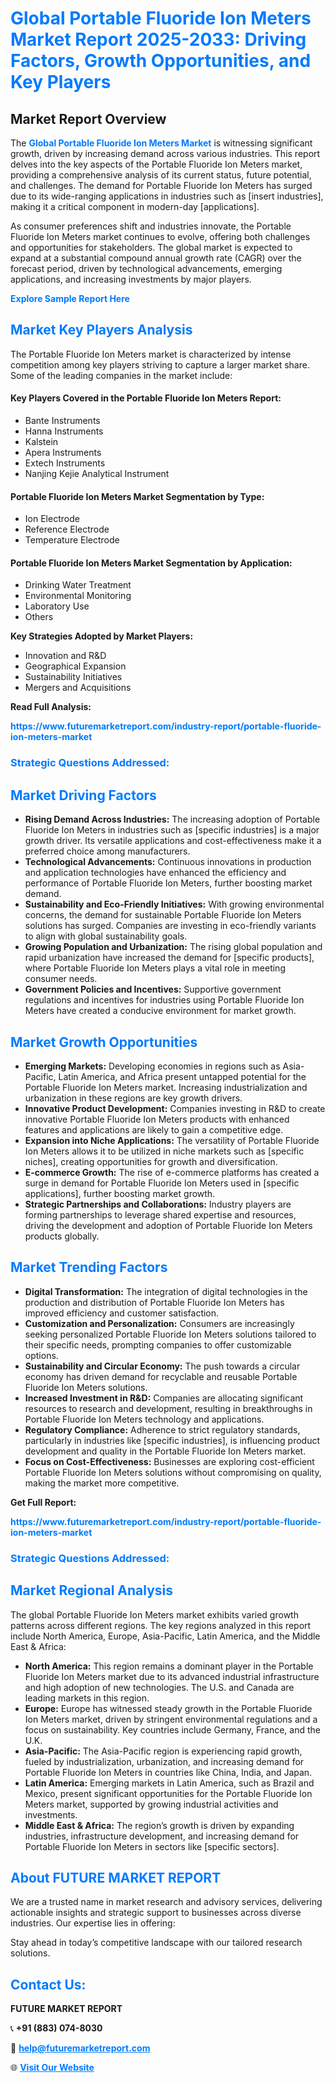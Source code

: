 <h1 style="color: #007BFF;">Global Portable Fluoride Ion Meters Market Report 2025-2033: Driving Factors, Growth Opportunities, and Key Players</h1>

<section id="overview">
<h2>Market Report Overview</h2>
<p>The <a href="https://www.futuremarketreport.com/industry-report/portable-fluoride-ion-meters-market" style="color: #007BFF; text-decoration: none;"><strong>Global Portable Fluoride Ion Meters Market</strong></a> is witnessing significant growth, driven by increasing demand across various industries. This report delves into the key aspects of the Portable Fluoride Ion Meters market, providing a comprehensive analysis of its current status, future potential, and challenges. The demand for Portable Fluoride Ion Meters has surged due to its wide-ranging applications in industries such as [insert industries], making it a critical component in modern-day [applications].</p>
<p>As consumer preferences shift and industries innovate, the Portable Fluoride Ion Meters market continues to evolve, offering both challenges and opportunities for stakeholders. The global market is expected to expand at a substantial compound annual growth rate (CAGR) over the forecast period, driven by technological advancements, emerging applications, and increasing investments by major players.</p>
</section>

<section id="overview">
<p><a href="https://www.futuremarketreport.com/request-sample/reportId=29451" style="color: #007BFF; text-decoration: none;"><strong>Explore Sample Report Here</strong></a></p>
</section>

<section id="key-players">
<h2 style="color: #007BFF;">Market Key Players Analysis</h2>
<p>The Portable Fluoride Ion Meters market is characterized by intense competition among key players striving to capture a larger market share. Some of the leading companies in the market include:</p>
<h4>Key Players Covered in the Portable Fluoride Ion Meters Report:</h4>
<ul><li>Bante Instruments</li><li>Hanna Instruments</li><li>Kalstein</li><li>Apera Instruments</li><li>Extech Instruments</li><li>Nanjing Kejie Analytical Instrument</li></ul>
<h4>Portable Fluoride Ion Meters Market Segmentation by Type:</h4>
<ul><li>Ion Electrode</li><li>Reference Electrode</li><li>Temperature Electrode</li></ul>

<h4>Portable Fluoride Ion Meters Market Segmentation by Application:</h4>
<ul><li>Drinking Water Treatment</li><li>Environmental Monitoring</li><li>Laboratory Use</li><li>Others</li></ul>
<p><strong>Key Strategies Adopted by Market Players:</strong></p>
<ul>
<li>Innovation and R&D</li>
<li>Geographical Expansion</li>
<li>Sustainability Initiatives</li>
<li>Mergers and Acquisitions</li>
</ul>
</section>

<section>
<p><strong>Read Full Analysis: </strong></p><a href="https://www.futuremarketreport.com/industry-report/portable-fluoride-ion-meters-market" style="color: #007BFF; text-decoration: none;"><strong>https://www.futuremarketreport.com/industry-report/portable-fluoride-ion-meters-market</strong></a>
<h3 style="color: #007BFF;">Strategic Questions Addressed:</h3>
</section>

<section id="driving-factors">
<h2 style="color: #007BFF;">Market Driving Factors</h2>
<ul>
<li><strong>Rising Demand Across Industries:</strong> The increasing adoption of Portable Fluoride Ion Meters in industries such as [specific industries] is a major growth driver. Its versatile applications and cost-effectiveness make it a preferred choice among manufacturers.</li>
<li><strong>Technological Advancements:</strong> Continuous innovations in production and application technologies have enhanced the efficiency and performance of Portable Fluoride Ion Meters, further boosting market demand.</li>
<li><strong>Sustainability and Eco-Friendly Initiatives:</strong> With growing environmental concerns, the demand for sustainable Portable Fluoride Ion Meters solutions has surged. Companies are investing in eco-friendly variants to align with global sustainability goals.</li>
<li><strong>Growing Population and Urbanization:</strong> The rising global population and rapid urbanization have increased the demand for [specific products], where Portable Fluoride Ion Meters plays a vital role in meeting consumer needs.</li>
<li><strong>Government Policies and Incentives:</strong> Supportive government regulations and incentives for industries using Portable Fluoride Ion Meters have created a conducive environment for market growth.</li>
</ul>
</section>

<section id="growth-opportunities">
<h2 style="color: #007BFF;">Market Growth Opportunities</h2>
<ul>
<li><strong>Emerging Markets:</strong> Developing economies in regions such as Asia-Pacific, Latin America, and Africa present untapped potential for the Portable Fluoride Ion Meters market. Increasing industrialization and urbanization in these regions are key growth drivers.</li>
<li><strong>Innovative Product Development:</strong> Companies investing in R&D to create innovative Portable Fluoride Ion Meters products with enhanced features and applications are likely to gain a competitive edge.</li>
<li><strong>Expansion into Niche Applications:</strong> The versatility of Portable Fluoride Ion Meters allows it to be utilized in niche markets such as [specific niches], creating opportunities for growth and diversification.</li>
<li><strong>E-commerce Growth:</strong> The rise of e-commerce platforms has created a surge in demand for Portable Fluoride Ion Meters used in [specific applications], further boosting market growth.</li>
<li><strong>Strategic Partnerships and Collaborations:</strong> Industry players are forming partnerships to leverage shared expertise and resources, driving the development and adoption of Portable Fluoride Ion Meters products globally.</li>
</ul>
</section>

<section id="trending-factors">
<h2 style="color: #007BFF;">Market Trending Factors</h2>
<ul>
<li><strong>Digital Transformation:</strong> The integration of digital technologies in the production and distribution of Portable Fluoride Ion Meters has improved efficiency and customer satisfaction.</li>
<li><strong>Customization and Personalization:</strong> Consumers are increasingly seeking personalized Portable Fluoride Ion Meters solutions tailored to their specific needs, prompting companies to offer customizable options.</li>
<li><strong>Sustainability and Circular Economy:</strong> The push towards a circular economy has driven demand for recyclable and reusable Portable Fluoride Ion Meters solutions.</li>
<li><strong>Increased Investment in R&D:</strong> Companies are allocating significant resources to research and development, resulting in breakthroughs in Portable Fluoride Ion Meters technology and applications.</li>
<li><strong>Regulatory Compliance:</strong> Adherence to strict regulatory standards, particularly in industries like [specific industries], is influencing product development and quality in the Portable Fluoride Ion Meters market.</li>
<li><strong>Focus on Cost-Effectiveness:</strong> Businesses are exploring cost-efficient Portable Fluoride Ion Meters solutions without compromising on quality, making the market more competitive.</li>
</ul>
</section>

<section>
<p><strong>Get Full Report: </strong></p><a href="https://www.futuremarketreport.com/industry-report/portable-fluoride-ion-meters-market" style="color: #007BFF; text-decoration: none;"><strong>https://www.futuremarketreport.com/industry-report/portable-fluoride-ion-meters-market</strong></a>
<h3 style="color: #007BFF;">Strategic Questions Addressed:</h3>
</section>


<section id="regional-analysis">
<h2 style="color: #007BFF;">Market Regional Analysis</h2>
<p>The global Portable Fluoride Ion Meters market exhibits varied growth patterns across different regions. The key regions analyzed in this report include North America, Europe, Asia-Pacific, Latin America, and the Middle East & Africa:</p>
<ul>
<li><strong>North America:</strong> This region remains a dominant player in the Portable Fluoride Ion Meters market due to its advanced industrial infrastructure and high adoption of new technologies. The U.S. and Canada are leading markets in this region.</li>
<li><strong>Europe:</strong> Europe has witnessed steady growth in the Portable Fluoride Ion Meters market, driven by stringent environmental regulations and a focus on sustainability. Key countries include Germany, France, and the U.K.</li>
<li><strong>Asia-Pacific:</strong> The Asia-Pacific region is experiencing rapid growth, fueled by industrialization, urbanization, and increasing demand for Portable Fluoride Ion Meters in countries like China, India, and Japan.</li>
<li><strong>Latin America:</strong> Emerging markets in Latin America, such as Brazil and Mexico, present significant opportunities for the Portable Fluoride Ion Meters market, supported by growing industrial activities and investments.</li>
<li><strong>Middle East & Africa:</strong> The region’s growth is driven by expanding industries, infrastructure development, and increasing demand for Portable Fluoride Ion Meters in sectors like [specific sectors].</li>
</ul>
</section>

<footer>
<h2 style="color: #007BFF;">About FUTURE MARKET REPORT</h2>
<p>We are a trusted name in market research and advisory services, delivering actionable insights and strategic support to businesses across diverse industries. Our expertise lies in offering:</p>

<p>Stay ahead in today’s competitive landscape with our tailored research solutions.</p>

<h2 style="color: #007BFF;">Contact Us:</h2>
<p><strong>FUTURE MARKET REPORT</strong></p>
<p>📞 <strong>+91 (883) 074-8030</strong></p>
<p>📧 <strong><a href="mailto:help@futuremarketreport.com" style="color: #007BFF;">help@futuremarketreport.com</a></strong></p>
<p>🌐 <strong><a href="https://www.futuremarketreport.com/" style="color: #007BFF;">Visit Our Website</a></strong></p>
</footer>